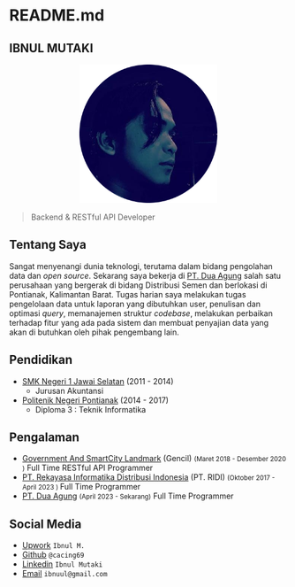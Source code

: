 # README.md

## IBNUL MUTAKI

<p align="center">
  <a href="https://laravel.com" target="_blank">
    <img src="media/images/profile-circle.png" width="250">
  </a>
</p>

> Backend & RESTful API Developer

## Tentang Saya

Sangat menyenangi dunia teknologi, terutama dalam bidang pengolahan data dan _open source_. Sekarang saya bekerja di [PT. Dua Agung](https://www.instagram.com/duaagung/) salah satu perusahaan yang bergerak di bidang Distribusi Semen dan berlokasi di Pontianak, Kalimantan Barat. Tugas harian saya melakukan tugas pengelolaan data untuk laporan yang dibutuhkan user, penulisan dan optimasi _query_, memanajemen struktur _codebase_, melakukan perbaikan terhadap fitur yang ada pada sistem dan membuat penyajian data yang akan di butuhkan oleh pihak pengembang lain.

## Pendidikan

- [SMK Negeri 1 Jawai Selatan](https://smkn1jasel.sch.id/) (2011 - 2014)
  - Jurusan Akuntansi
- [Politenik Negeri Pontianak](https://polnep.ac.id/) (2014 - 2017)
  - Diploma 3 : Teknik Informatika

## Pengalaman

- [Government And SmartCity Landmark](https://www.linkedin.com/company/16196070/) (Gencil) <small>(Maret 2018 - Desember 2020 )</small>
  Full Time RESTful API Programmer
- [PT. Rekayasa Informatika Distribusi Indonesia](https://www.linkedin.com/company/ptridi/) (PT. RIDI) <small>(Oktober 2017 - April 2023 ) </small>
  Full Time Programmer
- [PT. Dua Agung](https://www.linkedin.com/company/pt-dua-agung/mycompany/) <small>(April 2023 - Sekarang)</small>
  Full Time Programmer

## Social Media

- [Upwork](https://www.upwork.com/freelancers/~01863059718a4c858c) `Ibnul M.`
- [Github](https://github.com/cacing69) `@cacing69`
- [Linkedin](https://www.linkedin.com/in/ibnul-mutaki/) `Ibnul Mutaki`
- [Email](mailto://ibnuul@gmail.com) `ibnuul@gmail.com`

